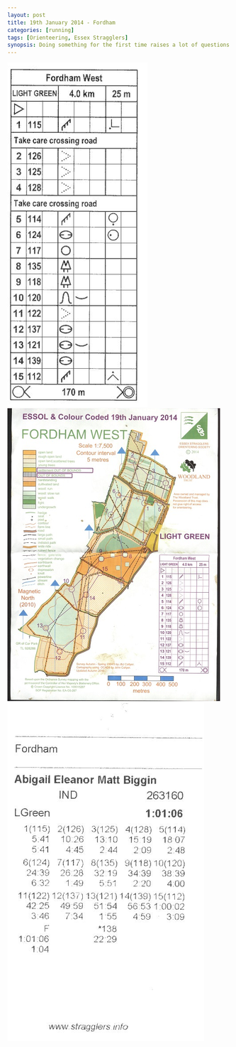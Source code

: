 ```yaml
---
layout: post
title: 19th January 2014 - Fordham
categories: [running]
tags: [Orienteering, Essex Stragglers]
synopsis: Doing something for the first time raises a lot of questions and I was happy to be going to my first orienteering event with my eldest two children. Between us we figured out the procedures and finished a 4km course in an hour without getting lost.
---
```

![Route](/running/images/20140126.fordham-west-light-green-route.jpg)
![Map](/running/images/20140126.fordham-west-light-green-map.jpg)
![Results](/running/images/20140126.fordham-west-light-green-results.jpg)